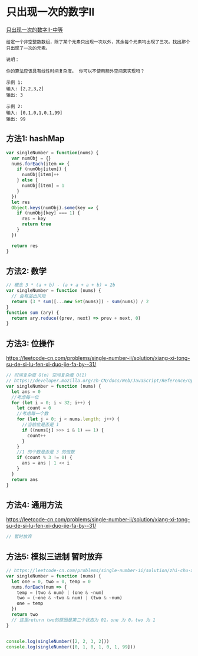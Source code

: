 # 只出现一次的数字II

[只出现一次的数字II-中等](https://leetcode-cn.com/problems/single-number-ii/)

```
给定一个非空整数数组，除了某个元素只出现一次以外，其余每个元素均出现了三次。找出那个只出现了一次的元素。

说明：

你的算法应该具有线性时间复杂度。 你可以不使用额外空间来实现吗？

示例 1:
输入: [2,2,3,2]
输出: 3

示例 2:
输入: [0,1,0,1,0,1,99]
输出: 99
```

## 方法1: hashMap

```js
var singleNumber = function(nums) {
  var numObj = {}
  nums.forEach(item => {
    if (numObj[item]) {
      numObj[item]++
    } else {
      numObj[item] = 1
    }
  })
  let res
  Object.keys(numObj).some(key => {
    if (numObj[key] === 1) {
      res = key
      return true
    }
  })

  return res
}
```

## 方法2: 数学

```js
// 概念 3 * (a + b) - (a + a + a + b) = 2b
var singleNumber = function (nums) {
  // 会有溢出风险
  return (3 * sum([...new Set(nums)]) - sum(nums)) / 2
}
function sum (ary) {
  return ary.reduce((prev, next) => prev + next, 0)
}
```

## 方法3: 位操作

https://leetcode-cn.com/problems/single-number-ii/solution/xiang-xi-tong-su-de-si-lu-fen-xi-duo-jie-fa-by--31/

```js
// 时间复杂度 O(n) 空间复杂度 O(1)
// https://developer.mozilla.org/zh-CN/docs/Web/JavaScript/Reference/Operators/Bitwise_Operators#Unsigned_right_shift
var singleNumber = function (nums) {
  let ans = 0
  //考虑每一位
  for (let i = 0; i < 32; i++) {
    let count = 0
    //考虑每一个数
    for (let j = 0; j < nums.length; j++) {
      //当前位是否是 1
      if ((nums[j] >>> i & 1) == 1) {
        count++
      }
    }
    //1 的个数是否是 3 的倍数
    if (count % 3 != 0) {
      ans = ans | 1 << i
    }
  }
  return ans
}
```

## 方法4: 通用方法

https://leetcode-cn.com/problems/single-number-ii/solution/xiang-xi-tong-su-de-si-lu-fen-xi-duo-jie-fa-by--31/

```js
// 暂时放弃
```

## 方法5: 模拟三进制 暂时放弃

```js
// https://leetcode-cn.com/problems/single-number-ii/solution/zhi-chu-xian-yi-ci-de-shu-zi-ii-shu-zi-dian-lu-she/
var singleNumber = function (nums) {
  let one = 0, two = 0, temp = 0
  nums.forEach(num => {
    temp = (two & num) | (one & ~num)
    two = (~one & ~two & num) | (two & ~num)
    one = temp
  })
  return two
  // 这里return two的原因是第二个状态为 01，one 为 0，two 为 1
}


console.log(singleNumber([2, 2, 3, 2]))
console.log(singleNumber([0, 1, 0, 1, 0, 1, 99]))
```
